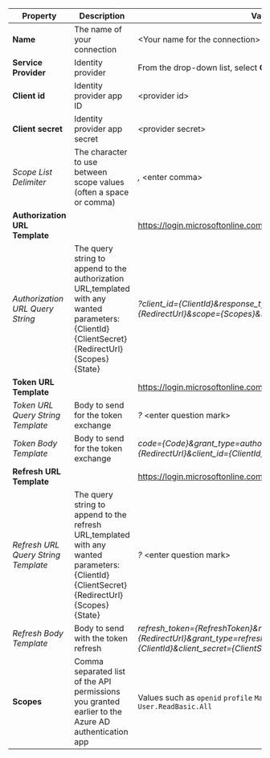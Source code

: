 <!-- Oauth 2 generic provider settings -->
| **Property** | **Description** | **Value** |
|---|---|---|
|**Name** | The name of your connection | \<Your name for the connection\> <img width="300px">|
| **Service Provider**| Identity provider | From the drop-down list, select **Oauth 2 Generic Provider** |
|**Client id** | Identity provider app ID| \<provider id\> |
|**Client secret** | Identity provider app secret| <provider secret\> |
|*Scope List Delimiter*|The character to use between scope values (often a space or comma) | *,* \<enter comma\> |
|**Authorization URL Template** || https://login.microsoftonline.com/common/oauth2/v2.0/authorize |
|*Authorization URL Query String* |The query string to append to the authorization URL,templated with any wanted parameters: {ClientId} {ClientSecret} {RedirectUrl} {Scopes} {State}| *?client_id={ClientId}&response_type=code&redirect_uri={RedirectUrl}&scope={Scopes}&state={State}* |
|**Token URL Template** | | https://login.microsoftonline.com/common/oauth2/v2.0/token |
|*Token URL Query String Template* | Body to send for the token exchange |*?* \<enter question mark\>|
|*Token Body Template* | Body to send for the token exchange | *code={Code}&grant_type=authorization_code&redirect_uri={RedirectUrl}&client_id={ClientId}&client_secret={ClientSecret}* |
|**Refresh URL Template** | | https://login.microsoftonline.com/common/oauth2/v2.0/token |
|*Refresh URL Query String Template* |The query string to append to the refresh URL,templated with any wanted parameters: {ClientId} {ClientSecret} {RedirectUrl} {Scopes} {State} |*?* \<enter question mark\>|
|*Refresh Body Template* | Body to send with the token refresh | *refresh_token={RefreshToken}&redirect_uri={RedirectUrl}&grant_type=refresh_token&client_id={ClientId}&client_secret={ClientSecret}* |
|**Scopes** | Comma separated list of the API permissions you granted earlier to the Azure AD authentication app | Values such as `openid` `profile` `Mail.Read` `Mail.Send` `User.Read` `User.ReadBasic.All`|
